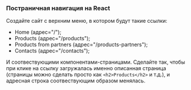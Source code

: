 ### Постраничная навигация на React

Создайте сайт с верхним меню, в котором будут такие ссылки:
- Home (адрес="/");
- Products (адрес="/products");
- Products from partners (адрес="/products-partners");
- Contacts (адрес="/contacts");

И соотвествующими компонентами-страницами. 
Сделайте так, чтобы при клике на ссылку загружалась 
именно описанная страница 
(страницы можно сделать просто как `<h2>Products</h2>` и т.д.), 
и адресная строка соотвествующим образом менялась.